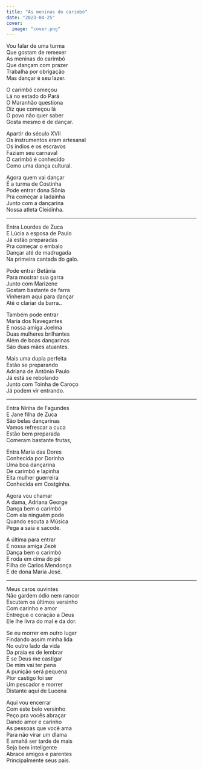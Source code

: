 ```yaml
---
title: "As meninas do carimbó"
date: "2023-04-25"
cover:
  image: "cover.png"
---
```


Vou falar de uma turma  
Que gostam de  remexer  
As meninas do carimbó  
Que dançam com prazer  
Trabalha por obrigação  
Mas dançar é seu lazer.  

O carimbó começou  
Lá no estado do Pará  
O Maranhão questiona  
Diz que começou lá  
O povo não quer saber  
Gosta mesmo é de dançar.  

Apartir do século XVII  
Os instrumentos eram artesanal  
Os índios e os escravos  
Faziam seu carnaval  
O carimbó é conhecido  
Como uma dança cultural.  

Agora quem vai dançar  
É a turma de Costinha  
Pode entrar dona Sônia  
Pra começar a ladainha  
Junto com a dançarina  
Nossa atleta Cleidinha.  

---

Entra Lourdes de Zuca  
E Lúcia a esposa de Paulo  
Já estão preparadas  
Pra começar o embalo  
Dançar até de madrugada  
Na primeira cantada do galo.  

Pode entrar Betânia  
Para mostrar sua garra  
Junto com Marizene  
Gostam bastante de  farra  
Vinheram aqui para dançar  
Até o clariar da barra..  

Também pode entrar  
Maria dos Navegantes  
E nossa amiga Joelma  
Duas mulheres brilhantes  
Além de boas  dançarinas  
Sáo duas mães atuantes.  

Mais uma dupla perfeita  
Estão se preparando  
Adriana de Antônio Paulo  
Já está se rebolando  
Junto com Toinha de Caroço  
Já podem vir entrando.  

---

Entra Ninha de Fagundes  
E Jane filha de Zuca  
São belas dançarinas  
Vamos refrescar a cuca  
Estão bem preparada  
Comeram bastante frutas,  

Entra Maria das Dores  
Conhecida por Dorinha  
Uma boa dançarina  
De carimbó e lapinha  
Eita  mulher guerreira  
Conhecida em Costginha.  

Agora vou chamar  
A dama, Adriana George  
Dança bem o carimbó  
Com ela ninguém pode  
Quando escuta a Música  
Pega a saia e sacode.  

A última para entrar  
É nossa amiga Zezé  
Dança bem o carimbó  
E roda em cima do pé  
Filha de Carlos Mendonça  
E de dona Maria José.  

---

Meus caros ouvintes  
Não gardem ódio nem rancor  
Escutem os últimos versinho  
Com carinho e amor  
Entregue o coração a Deus  
Ele lhe livra do mal e da dor.  

Se eu morrer em outro lugar  
Findando assim minha lida  
No outro lado da vida  
Da praia ex de lembrar  
E se Deus me castigar  
De mim vai ter pena  
A punição será pequena  
Pior castigo foi ser  
Um pescador e morrer  
Distante aqui de Lucena  

Aqui vou encerrar  
Com este belo versinho  
Peço pra vocês abraçar  
Dando amor e carinho  
As pessoas que você ama  
Para não virar um dlama  
E amahã ser tarde de mais  
Seja bem inteligente  
Abrace amigos e parentes  
Principalmente seus pais.  
